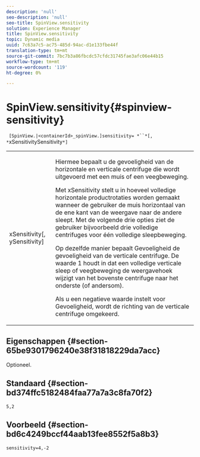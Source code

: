 ```yaml
---
description: 'null'
seo-description: 'null'
seo-title: SpinView.sensitivity
solution: Experience Manager
title: SpinView.sensitivity
topic: Dynamic media
uuid: 7c63a7c5-ac75-485d-94ac-d1e133fbe44f
translation-type: tm+mt
source-git-commit: 7bc7b3a86fbcdc57cfdc31745fae3afc06e44b15
workflow-type: tm+mt
source-wordcount: '119'
ht-degree: 0%

---
```



# SpinView.sensitivity{#spinview-sensitivity}

` [SpinView.|<containerId>_spinView.]sensitivity= *``*[, *`xSensitivitySensitivity`*]`

<table id="table_18D47E7C6A2D4D68B94225CB621D5F7C"> 
 <tbody> 
  <tr> 
   <td colname="col1"> <p> <span class="codeph"><span class="varname"> xSensitivity</span>[,  <span class="varname"> ySensitivity</span>]</span> </p> </td> 
   <td colname="col2"> <p> Hiermee bepaalt u de gevoeligheid van de horizontale en verticale centrifuge die wordt uitgevoerd met een muis of een veegbeweging. </p> <p> <span class="codeph"> Met </span> xSensitivity stelt u in hoeveel volledige horizontale productrotaties worden gemaakt wanneer de gebruiker de muis horizontaal van de ene kant van de weergave naar de andere sleept. Met de volgende drie opties ziet de gebruiker bijvoorbeeld drie volledige centrifuges voor één volledige sleepbeweging. </p> <p>Op dezelfde manier bepaalt <span class="codeph"> Gevoeligheid</span> de gevoeligheid van de verticale centrifuge. De waarde 1 houdt in dat een volledige verticale sleep of veegbeweging de weergavehoek wijzigt van het bovenste centrifuge naar het onderste (of andersom). </p> <p>Als u een negatieve waarde instelt voor <span class="codeph"> Gevoeligheid</span>, wordt de richting van de verticale centrifuge omgekeerd. </p> </td> 
  </tr> 
 </tbody> 
</table>

## Eigenschappen {#section-65be9301796240e38f31818229da7acc}

Optioneel.

## Standaard {#section-bd374ffc5182484faa77a7a3c8fa70f2}

`5,2`

## Voorbeeld {#section-bd6c4249bccf44aab13fee8552f5a8b3}

`sensitivity=4,-2`
